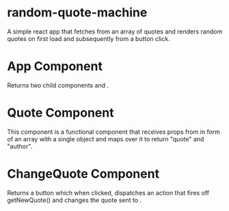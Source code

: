 # random-quote-machine
A simple react app that fetches from an array of quotes and renders random quotes on first load and subsequently from a button click.
# App Component
Returns two child components <Quote/> and <ChangeQuote/>.
# Quote Component
This component is a functional component that receives props from <App/> in form of an array with a single object and maps over it to return "quote" and "author".
# ChangeQuote Component
Returns a button which when clicked, dispatches an action that fires off getNewQuote() and changes the quote sent to <Quote/>.
